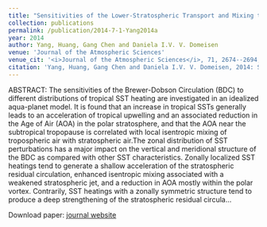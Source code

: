 ```yaml
---
title: "Sensitivities of the Lower-Stratospheric Transport and Mixing to Tropical SST Heating"
collection: publications
permalink: /publication/2014-7-1-Yang2014a
year: 2014
author: Yang, Huang, Gang Chen and Daniela I.V. V. Domeisen
venue: 'Journal of the Atmospheric Sciences'
venue_cit: '<i>Journal of the Atmospheric Sciences</i>, 71, 2674--2694, doi:10.1175/JAS-D-13-0276.1.'
citation: 'Yang, Huang, Gang Chen and Daniela I.V. V. Domeisen, 2014: Sensitivities of the Lower-Stratospheric Transport and Mixing to Tropical SST Heating, <i>Journal of the Atmospheric Sciences</i>, 71, 2674--2694, doi:10.1175/JAS-D-13-0276.1.'
---
```

ABSTRACT:
The sensitivities of the Brewer-Dobson Circulation (BDC) to different distributions of tropical SST heating are investigated in an idealized aqua-planet model. It is found that an increase in tropical SSTs generally leads to an acceleration of tropical upwelling and an associated reduction in the Age of Air (AOA) in the polar stratosphere, and that the AOA near the subtropical tropopause is correlated with local isentropic mixing of tropospheric air with stratospheric air.The zonal distribution of SST perturbations has a major impact on the vertical and meridional structure of the BDC as compared with other SST characteristics. Zonally localized SST heatings tend to generate a shallow acceleration of the stratospheric residual circulation, enhanced isentropic mixing associated with a weakened stratospheric jet, and a reduction in AOA mostly within the polar vortex. Contrarily, SST heatings with a zonally symmetric structure tend to produce a deep strengthening of the stratospheric residual circula...

Download paper: [journal website](http://journals.ametsoc.org/doi/abs/10.1175/JAS-D-13-0276.1)
